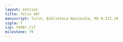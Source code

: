 ```yaml
---
layout: edition
title: folio 40r
manuscript: Turin, Biblioteca Nazionale, MS N.III.19
sigla: T
iip: t040r.tif
milestone: 79
---
```

